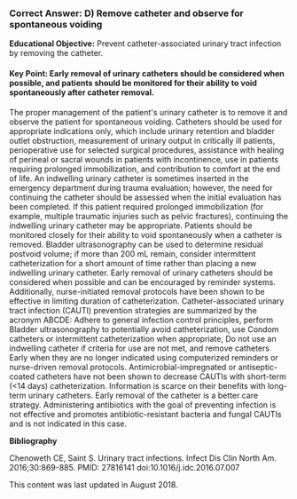 
### Correct Answer: D) Remove catheter and observe for spontaneous voiding 

**Educational Objective:** Prevent catheter-associated urinary tract infection by removing the catheter.

#### **Key Point:** Early removal of urinary catheters should be considered when possible, and patients should be monitored for their ability to void spontaneously after catheter removal.

The proper management of the patient's urinary catheter is to remove it and observe the patient for spontaneous voiding. Catheters should be used for appropriate indications only, which include urinary retention and bladder outlet obstruction, measurement of urinary output in critically ill patients, perioperative use for selected surgical procedures, assistance with healing of perineal or sacral wounds in patients with incontinence, use in patients requiring prolonged immobilization, and contribution to comfort at the end of life. An indwelling urinary catheter is sometimes inserted in the emergency department during trauma evaluation; however, the need for continuing the catheter should be assessed when the initial evaluation has been completed. If this patient required prolonged immobilization (for example, multiple traumatic injuries such as pelvic fractures), continuing the indwelling urinary catheter may be appropriate. Patients should be monitored closely for their ability to void spontaneously when a catheter is removed. Bladder ultrasonography can be used to determine residual postvoid volume; if more than 200 mL remain, consider intermittent catheterization for a short amount of time rather than placing a new indwelling urinary catheter. Early removal of urinary catheters should be considered when possible and can be encouraged by reminder systems. Additionally, nurse-initiated removal protocols have been shown to be effective in limiting duration of catheterization. Catheter-associated urinary tract infection (CAUTI) prevention strategies are summarized by the acronym ABCDE: Adhere to general infection control principles, perform Bladder ultrasonography to potentially avoid catheterization, use Condom catheters or intermittent catheterization when appropriate, Do not use an indwelling catheter if criteria for use are not met, and remove catheters Early when they are no longer indicated using computerized reminders or nurse-driven removal protocols.
Antimicrobial-impregnated or antiseptic-coated catheters have not been shown to decrease CAUTIs with short-term (<14 days) catheterization. Information is scarce on their benefits with long-term urinary catheters. Early removal of the catheter is a better care strategy.
Administering antibiotics with the goal of preventing infection is not effective and promotes antibiotic-resistant bacteria and fungal CAUTIs and is not indicated in this case.

**Bibliography**

Chenoweth CE, Saint S. Urinary tract infections. Infect Dis Clin North Am. 2016;30:869-885. PMID: 27816141 doi:10.1016/j.idc.2016.07.007

This content was last updated in August 2018.